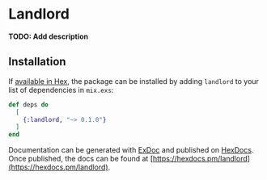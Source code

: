 # Landlord

**TODO: Add description**

## Installation

If [available in Hex](https://hex.pm/docs/publish), the package can be installed
by adding `landlord` to your list of dependencies in `mix.exs`:

```elixir
def deps do
  [
    {:landlord, "~> 0.1.0"}
  ]
end
```

Documentation can be generated with [ExDoc](https://github.com/elixir-lang/ex_doc)
and published on [HexDocs](https://hexdocs.pm). Once published, the docs can
be found at [https://hexdocs.pm/landlord](https://hexdocs.pm/landlord).

